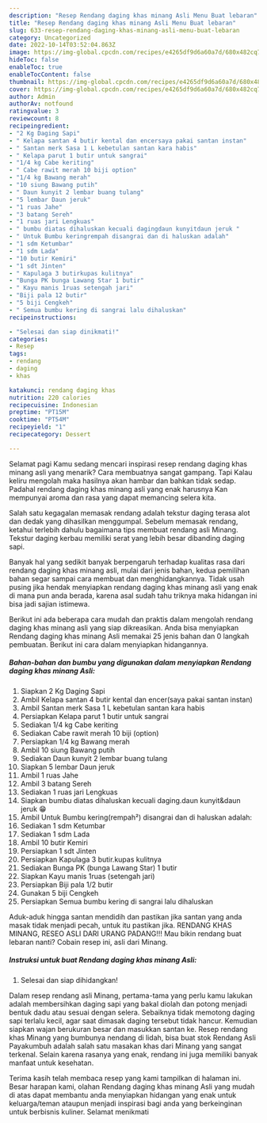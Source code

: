 ```yaml
---
description: "Resep Rendang daging khas minang Asli Menu Buat lebaran"
title: "Resep Rendang daging khas minang Asli Menu Buat lebaran"
slug: 633-resep-rendang-daging-khas-minang-asli-menu-buat-lebaran
category: Uncategorized
date: 2022-10-14T03:52:04.863Z
image: https://img-global.cpcdn.com/recipes/e4265df9d6a60a7d/680x482cq70/rendang-daging-khas-minang-asli-foto-resep-utama.jpg
hideToc: false
enableToc: true
enableTocContent: false
thumbnail: https://img-global.cpcdn.com/recipes/e4265df9d6a60a7d/680x482cq70/rendang-daging-khas-minang-asli-foto-resep-utama.jpg
cover: https://img-global.cpcdn.com/recipes/e4265df9d6a60a7d/680x482cq70/rendang-daging-khas-minang-asli-foto-resep-utama.jpg
author: Admin
authorAv: notfound
ratingvalue: 3
reviewcount: 8
recipeingredient:
- "2 Kg Daging Sapi"
- " Kelapa santan 4 butir kental dan encersaya pakai santan instan"
- " Santan merk Sasa 1 L kebetulan santan kara habis"
- " Kelapa parut 1 butir untuk sangrai"
- "1/4 kg Cabe keriting"
- " Cabe rawit merah 10 biji option"
- "1/4 kg Bawang merah"
- "10 siung Bawang putih"
- " Daun kunyit 2 lembar buang tulang"
- "5 lembar Daun jeruk"
- "1 ruas Jahe"
- "3 batang Sereh"
- "1 ruas jari Lengkuas"
- " bumbu diatas dihaluskan kecuali dagingdaun kunyitdaun jeruk "
- " Untuk Bumbu keringrempah disangrai dan di haluskan adalah"
- "1 sdm Ketumbar"
- "1 sdm Lada"
- "10 butir Kemiri"
- "1 sdt Jinten"
- " Kapulaga 3 butirkupas kulitnya"
- "Bunga PK bunga Lawang Star 1 butir"
- " Kayu manis 1ruas setengah jari"
- "Biji pala 12 butir"
- "5 biji Cengkeh"
- " Semua bumbu kering di sangrai lalu dihaluskan"
recipeinstructions:

- "Selesai dan siap dinikmati!"
categories:
- Resep
tags:
- rendang
- daging
- khas

katakunci: rendang daging khas 
nutrition: 220 calories
recipecuisine: Indonesian
preptime: "PT15M"
cooktime: "PT54M"
recipeyield: "1"
recipecategory: Dessert

---
```



Selamat pagi Kamu sedang mencari inspirasi resep rendang daging khas minang asli yang menarik? Cara membuatnya sangat gampang. Tapi Kalau keliru mengolah maka hasilnya akan hambar dan bahkan tidak sedap. Padahal rendang daging khas minang asli yang enak harusnya Kan mempunyai aroma dan rasa yang dapat memancing selera kita.


Salah satu kegagalan memasak rendang adalah tekstur daging terasa alot dan dedak yang dihasilkan menggumpal. Sebelum memasak rendang, ketahui terlebih dahulu bagaimana tips membuat rendang asli Minang. Tekstur daging kerbau memiliki serat yang lebih besar dibanding daging sapi.

Banyak hal yang sedikit banyak berpengaruh terhadap kualitas rasa dari rendang daging khas minang asli, mulai dari jenis bahan, kedua pemilihan bahan segar sampai cara membuat dan menghidangkannya. Tidak usah pusing jika hendak menyiapkan rendang daging khas minang asli yang enak di mana pun anda berada, karena asal sudah tahu triknya maka hidangan ini bisa jadi sajian istimewa.


Berikut ini ada beberapa cara mudah dan praktis dalam mengolah rendang daging khas minang asli yang siap dikreasikan. Anda bisa menyiapkan Rendang daging khas minang Asli memakai 25 jenis bahan dan 0 langkah pembuatan. Berikut ini cara dalam menyiapkan hidangannya.

<!--inarticleads1-->

##### Bahan-bahan dan bumbu yang digunakan dalam menyiapkan Rendang daging khas minang Asli:

1. Siapkan 2 Kg Daging Sapi
1. Ambil  Kelapa santan 4 butir kental dan encer(saya pakai santan instan)
1. Ambil  Santan merk Sasa 1 L kebetulan santan kara habis
1. Persiapkan  Kelapa parut 1 butir untuk sangrai
1. Sediakan 1/4 kg Cabe keriting
1. Sediakan  Cabe rawit merah 10 biji (option)
1. Persiapkan 1/4 kg Bawang merah
1. Ambil 10 siung Bawang putih
1. Sediakan  Daun kunyit 2 lembar buang tulang
1. Siapkan 5 lembar Daun jeruk
1. Ambil 1 ruas Jahe
1. Ambil 3 batang Sereh
1. Sediakan 1 ruas jari Lengkuas
1. Siapkan  bumbu diatas dihaluskan kecuali daging.daun kunyit&amp;daun jeruk 😁
1. Ambil  Untuk Bumbu kering(rempah²) disangrai dan di haluskan adalah:
1. Sediakan 1 sdm Ketumbar
1. Sediakan 1 sdm Lada
1. Ambil 10 butir Kemiri
1. Persiapkan 1 sdt Jinten
1. Persiapkan  Kapulaga 3 butir.kupas kulitnya
1. Sediakan Bunga PK (bunga Lawang Star) 1 butir
1. Siapkan  Kayu manis 1ruas (setengah jari)
1. Persiapkan Biji pala 1/2 butir
1. Gunakan 5 biji Cengkeh
1. Persiapkan  Semua bumbu kering di sangrai lalu dihaluskan


Aduk-aduk hingga santan mendidih dan pastikan jika santan yang anda masak tidak menjadi pecah, untuk itu pastikan jika. RENDANG KHAS MINANG, RESEO ASLI DARI URANG PADANG!!! Mau bikin rendang buat lebaran nanti? Cobain resep ini, asli dari Minang. 

<!--inarticleads2-->

##### Instruksi untuk buat Rendang daging khas minang Asli:


1. Selesai dan siap dihidangkan!

Dalam resep rendang asli Minang, pertama-tama yang perlu kamu lakukan adalah membersihkan daging sapi yang bakal diolah dan potong menjadi bentuk dadu atau sesuai dengan selera. Sebaiknya tidak memotong daging sapi terlalu kecil, agar saat dimasak daging tersebut tidak hancur. Kemudian siapkan wajan berukuran besar dan masukkan santan ke. Resep rendang khas Minang yang bumbunya nendang di lidah, bisa buat stok Rendang Asli Payakumbuh adalah salah satu masakan khas dari Minang yang sangat terkenal. Selain karena rasanya yang enak, rendang ini juga memiliki banyak manfaat untuk kesehatan. 

Terima kasih telah membaca resep yang kami tampilkan di halaman ini. Besar harapan kami, olahan Rendang daging khas minang Asli yang mudah di atas dapat membantu anda menyiapkan hidangan yang enak untuk keluarga/teman ataupun menjadi inspirasi bagi anda yang berkeinginan untuk berbisnis kuliner. Selamat menikmati
